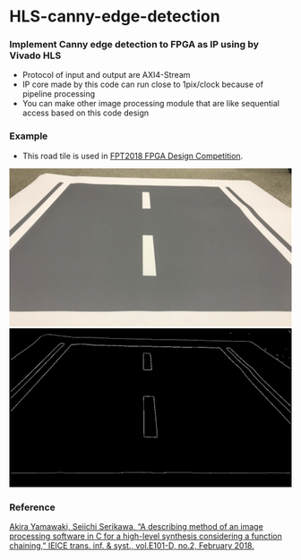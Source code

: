 # HLS-canny-edge-detection
### Implement Canny edge detection to FPGA as IP using by Vivado HLS

- Protocol of input and output are AXI4-Stream
- IP core made by this code can run close to 1pix/clock because of pipeline processing
- You can make other image processing module that are like sequential access based on this code design

### Example

- This road tile is used in
[FPT2018 FPGA Design Competition](https://wwp.shizuoka.ac.jp/fpt-design-contest/).

<img src="assets/test_img.bmp" alt="C simulation result">

<img src="assets/out.bmp" alt="C simulation result">

### Reference
[Akira Yamawaki, Seiichi Serikawa, “A describing method of
an image processing software in C for a high-level synthesis
considering a function chaining,” IEICE trans. inf. & syst.,
vol.E101-D, no.2, February 2018.](https://www.jstage.jst.go.jp/article/transinf/E101.D/2/E101.D_2017RCP0001/_article)
